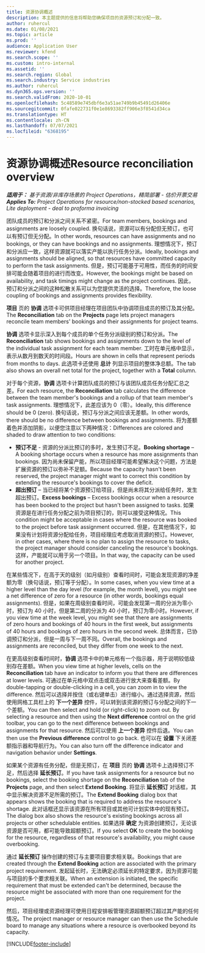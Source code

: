 ```yaml
---
title: 资源协调概述
description: 本主题提供的信息将帮助您确保项目的资源预订和分配一致。
author: ruhercul
ms.date: 01/08/2021
ms.topic: article
ms.prod: ''
audience: Application User
ms.reviewer: kfend
ms.search.scope: ''
ms.custom: intro-internal
ms.assetid: ''
ms.search.region: Global
ms.search.industry: Service industries
ms.author: ruhercul
ms.dyn365.ops.version: ''
ms.search.validFrom: 2020-10-01
ms.openlocfilehash: 5c48589e745dbf6e3a51ae749b9b45491d26406e
ms.sourcegitcommit: 0fafe022731f0e1e8693382ff906e3f8541d34ca
ms.translationtype: HT
ms.contentlocale: zh-CN
ms.lasthandoff: 07/07/2021
ms.locfileid: "6368195"
---
```

# <a name="resource-reconciliation-overview"></a><span data-ttu-id="a9fbc-103">资源协调概述</span><span class="sxs-lookup"><span data-stu-id="a9fbc-103">Resource reconciliation overview</span></span>

<span data-ttu-id="a9fbc-104">_**适用于：** 基于资源/非库存场景的 Project Operations，精简部署 - 估价开票交易_</span><span class="sxs-lookup"><span data-stu-id="a9fbc-104">_**Applies To:** Project Operations for resource/non-stocked based scenarios, Lite deployment - deal to proforma invoicing_</span></span>

<span data-ttu-id="a9fbc-105">团队成员的预订和分派之间关系不紧密。</span><span class="sxs-lookup"><span data-stu-id="a9fbc-105">For team members, bookings and assignments are loosely coupled.</span></span> <span data-ttu-id="a9fbc-106">换句话说，资源可以有分配但无预订，也可以有预订但无分配。</span><span class="sxs-lookup"><span data-stu-id="a9fbc-106">In other words, resources can have assignments and no bookings, or they can have bookings and no assignments.</span></span> <span data-ttu-id="a9fbc-107">理想情况下，预订和分派应一致，这样资源就可以落实产能以执行任务分派。</span><span class="sxs-lookup"><span data-stu-id="a9fbc-107">Ideally, bookings and assignments should be aligned, so that resources have committed capacity to perform the task assignments.</span></span> <span data-ttu-id="a9fbc-108">但是，预订可能基于可用性，而任务的时间安排可能会随着项目的进行而改变。</span><span class="sxs-lookup"><span data-stu-id="a9fbc-108">However, the bookings might be based on availability, and task timings might change as the project continues.</span></span> <span data-ttu-id="a9fbc-109">因此，预订和分派之间的这种松散关系可以为您提供灵活的选择。</span><span class="sxs-lookup"><span data-stu-id="a9fbc-109">Therefore, the loose coupling of bookings and assignments provides flexibility.</span></span>

<span data-ttu-id="a9fbc-110">**项目** 页的 **协调** 选项卡可供项目经理在项目团队中协调项目成员的预订及其分配。</span><span class="sxs-lookup"><span data-stu-id="a9fbc-110">The **Reconciliation** tab on the **Projects** page lets project managers reconcile team members' bookings and their assignments for project teams.</span></span>

<span data-ttu-id="a9fbc-111">**协调** 选项卡显示深入到每个成员的单个任务分派级别的预订和分派。</span><span class="sxs-lookup"><span data-stu-id="a9fbc-111">The **Reconciliation** tab shows bookings and assignments down to the level of the individual task assignment for each team member.</span></span> <span data-ttu-id="a9fbc-112">工时在单元格中显示，表示从数月到数天的时间段。</span><span class="sxs-lookup"><span data-stu-id="a9fbc-112">Hours are shown in cells that represent periods from months to days.</span></span> <span data-ttu-id="a9fbc-113">此选项卡还使用 **总计** 列显示项目的整体净总额。</span><span class="sxs-lookup"><span data-stu-id="a9fbc-113">The tab also shows an overall net total for the project, together with a **Total** column.</span></span>

<span data-ttu-id="a9fbc-114">对于每个资源，**协调** 选项卡计算团队成员的预订与该团队成员任务分配汇总之差。</span><span class="sxs-lookup"><span data-stu-id="a9fbc-114">For each resource, the **Reconciliation** tab calculates the difference between the team member's bookings and a rollup of that team member's task assignments.</span></span> <span data-ttu-id="a9fbc-115">理想情况下，此差应该为 0（零）。</span><span class="sxs-lookup"><span data-stu-id="a9fbc-115">Ideally, this difference should be 0 (zero).</span></span> <span data-ttu-id="a9fbc-116">换句话说，预订与分派之间应该无差额。</span><span class="sxs-lookup"><span data-stu-id="a9fbc-116">In other words, there should be no difference between bookings and assignments.</span></span> <span data-ttu-id="a9fbc-117">将为差额着色并添加阴影，以便您注意以下两种情况：</span><span class="sxs-lookup"><span data-stu-id="a9fbc-117">Differences are colored and shaded to draw attention to two conditions:</span></span>

- <span data-ttu-id="a9fbc-118">**预订不足** - 资源的分派比预订的多时，发生预订不足。</span><span class="sxs-lookup"><span data-stu-id="a9fbc-118">**Booking shortage** – A booking shortage occurs when a resource has more assignments than bookings.</span></span> <span data-ttu-id="a9fbc-119">因为尚未保留产能，所以项目经理可能希望解决这个问题，方法是扩展资源的预订以弥补不足额。</span><span class="sxs-lookup"><span data-stu-id="a9fbc-119">Because the capacity hasn't been reserved, the project manager might want to correct this condition by extending the resource's bookings to cover the deficit.</span></span>
- <span data-ttu-id="a9fbc-120">**超出预订** – 当已经将某个资源预订给项目，但是尚未将其分派给任务时，发生超出预订。</span><span class="sxs-lookup"><span data-stu-id="a9fbc-120">**Excess bookings** – Excess bookings occur when a resource has been booked to the project but hasn't been assigned to tasks.</span></span> <span data-ttu-id="a9fbc-121">如果资源是在进行任务分配之前为项目预订的，则可以接受这种情况。</span><span class="sxs-lookup"><span data-stu-id="a9fbc-121">This condition might be acceptable in cases where the resource was booked to the project before task assignment occurred.</span></span> <span data-ttu-id="a9fbc-122">但是，在其他情况下，如果没有计划将资源分配给任务，项目经理应考虑取消资源的预订。</span><span class="sxs-lookup"><span data-stu-id="a9fbc-122">However, in other cases, where there is no plan to assign the resource to tasks, the project manager should consider canceling the resource's bookings.</span></span> <span data-ttu-id="a9fbc-123">这样，产能就可以用于另一个项目。</span><span class="sxs-lookup"><span data-stu-id="a9fbc-123">In that way, the capacity can be used for another project.</span></span>

<span data-ttu-id="a9fbc-124">在某些情况下，在高于天的级别（如月级别）查看时间时，可能会发现资源的净差额为零（换句话说，预订等于分配）。</span><span class="sxs-lookup"><span data-stu-id="a9fbc-124">In some cases, when you view time at a higher level than the day level (for example, the month level), you might see a net difference of zero for a resource (in other words, bookings equal assignments).</span></span> <span data-ttu-id="a9fbc-125">但是，如果在周级别查看时间，可能会发现第一周的分派为零小时，预订为 40 小时，但是第二周的分派为 40 小时，预订为零小时。</span><span class="sxs-lookup"><span data-stu-id="a9fbc-125">However, if you view time at the week level, you might see that there are assignments of zero hours and bookings of 40 hours in the first week, but assignments of 40 hours and bookings of zero hours in the second week.</span></span> <span data-ttu-id="a9fbc-126">总体而言，已协调预订和分派，但是一周与下一周不同。</span><span class="sxs-lookup"><span data-stu-id="a9fbc-126">Overall, the bookings and assignments are reconciled, but they differ from one week to the next.</span></span>

<span data-ttu-id="a9fbc-127">在更高级别查看时间时，**协调** 选项卡中的单元格有一个指示器，用于说明较低级别存在差额。</span><span class="sxs-lookup"><span data-stu-id="a9fbc-127">When you view time at higher levels, cells on the **Reconciliation** tab have an indicator to inform you that there are differences at lower levels.</span></span> <span data-ttu-id="a9fbc-128">可通过在单元格中双点击或双击进行放大来查看差额。</span><span class="sxs-lookup"><span data-stu-id="a9fbc-128">By double-tapping or double-clicking in a cell, you can zoom in to view the difference.</span></span> <span data-ttu-id="a9fbc-129">然后可以选择并按住（或右键单击）进行缩小。通过选择资源，然后使用网格工具栏上的 **下一个差异** 控件，可以转到该资源的预订与分配之间的下一个差额。</span><span class="sxs-lookup"><span data-stu-id="a9fbc-129">You can then select and hold (or right-click) to zoom out. By selecting a resource and then using the **Next difference** control on the grid toolbar, you can go to the next difference between bookings and assignments for that resource.</span></span> <span data-ttu-id="a9fbc-130">然后可以使用 **上一个差异** 控件后退。</span><span class="sxs-lookup"><span data-stu-id="a9fbc-130">You can then use the **Previous difference** control to go back.</span></span> <span data-ttu-id="a9fbc-131">也可以在 **设置** 下关闭差额指示器和导航行为。</span><span class="sxs-lookup"><span data-stu-id="a9fbc-131">You can also turn off the difference indicator and navigation behavior under **Settings**.</span></span>

<span data-ttu-id="a9fbc-132">如果某个资源有任务分配，但是无预订，在 **项目** 页的 **协调** 选项卡上选择预订不足，然后选择 **延长预订**。</span><span class="sxs-lookup"><span data-stu-id="a9fbc-132">If you have task assignments for a resource but no bookings, select the booking shortage on the **Reconciliation** tab of the **Projects** page, and then select **Extend Booking**.</span></span> <span data-ttu-id="a9fbc-133">将显示 **延长预订** 对话框，其中显示解决资源不足所需的预订。</span><span class="sxs-lookup"><span data-stu-id="a9fbc-133">The **Extend Booking** dialog box that appears shows the booking that is required to address the resource's shortage.</span></span> <span data-ttu-id="a9fbc-134">此对话框还显示该资源在所有项目或其他可计划实体中的现有预订。</span><span class="sxs-lookup"><span data-stu-id="a9fbc-134">The dialog box also shows the resource's existing bookings across all projects or other schedulable entities.</span></span> <span data-ttu-id="a9fbc-135">如果选择 **确定** 为资源创建预订，无论该资源是否可用，都可能导致超额预订。</span><span class="sxs-lookup"><span data-stu-id="a9fbc-135">If you select **OK** to create the booking for the resource, regardless of that resource's availability, you might cause overbooking.</span></span>

<span data-ttu-id="a9fbc-136">通过 **延长预订** 操作创建的预订与主要项目要求相关联。</span><span class="sxs-lookup"><span data-stu-id="a9fbc-136">Bookings that are created through the **Extend Booking** action are associated with the primary project requirement.</span></span> <span data-ttu-id="a9fbc-137">发起延长时，无法确定必须延长的特定要求，因为资源可能与项目的多个要求相关联。</span><span class="sxs-lookup"><span data-stu-id="a9fbc-137">When an extension is initiated, the specific requirement that must be extended can't be determined, because the resource might be associated with more than one requirement for the project.</span></span>

<span data-ttu-id="a9fbc-138">然后，项目经理或资源经理可使用日程安排板管理资源超额预订超过其产能的任何情况。</span><span class="sxs-lookup"><span data-stu-id="a9fbc-138">The project manager or resource manager can then use the Schedule board to manage any situations where a resource is overbooked beyond its capacity.</span></span>


[!INCLUDE[footer-include](../includes/footer-banner.md)]